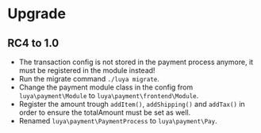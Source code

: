 # Upgrade

## RC4 to 1.0

+ The transaction config is not stored in the payment process anymore, it must be registered in the module instead!
+ Run the migrate command `./luya migrate`.
+ Change the payment module class in the config from `luya\payment\Module` to `luya\payment\frontend\Module`.
+ Register the amount trough `addItem()`, `addShipping()` and `addTax()` in order to ensure the totalAmount must be set as well.
+ Renamed `luya\payment\PaymentProcess` to `luya\payment\Pay`.